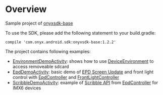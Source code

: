 # Overview
Sample project of [onyxsdk-base](https://github.com/onyx-intl/OnyxAndroidSample/wiki/Onyx-Device-SDK)

To use the SDK, please add the following statement to your build.gradle:

    compile 'com.onyx.android.sdk:onyxsdk-base:1.2.2'

The project contains following examples:
* [EnvironmentDemoActivity](https://github.com/onyx-intl/OnyxAndroidSample/blob/master/app/src/main/java/com/onyx/android/sample/EnvironmentDemoActivity.java): shows how to use [DeviceEnvironment](https://github.com/onyx-intl/OnyxAndroidSample/wiki/DeviceEnvironment) to access removeable sdcard
* [EpdDemoActivity](https://github.com/onyx-intl/OnyxAndroidSample/blob/master/app/src/main/java/com/onyx/android/sample/EpdDemoActivity.java): basic demo of [EPD Screen Update](https://github.com/onyx-intl/OnyxAndroidSample/wiki/EPD-Screen-Update) and front light control with [EpdController](https://github.com/onyx-intl/OnyxAndroidSample/wiki/EpdController) and [FrontLightController](https://github.com/onyx-intl/OnyxAndroidSample/wiki/FrontLightController)
* [ScribbleDemoActivity](https://github.com/onyx-intl/OnyxAndroidSample/blob/master/app/src/main/java/com/onyx/android/sample/ScribbleDemoActivity.java): example of [Scribble API](https://github.com/onyx-intl/OnyxAndroidSample/wiki/Scribble-API) from [EpdController](https://github.com/onyx-intl/OnyxAndroidSample/wiki/EpdController) for IMX6 devices

